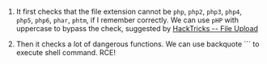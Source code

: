 1. It first checks that the file extension cannot be `php`, `php2`, `php3`, `php4`, `php5`, `php6`, `phar`, `phtm`, if I remember correctly. We can use `pHP` with uppercase to bypass the check, suggested by [HackTricks -- File Upload](https://book.hacktricks.xyz/pentesting-web/file-upload#bypass-file-extensions-checks)

2. Then it checks a lot of dangerous functions. We can use backquote ``` to execute shell command. RCE!
